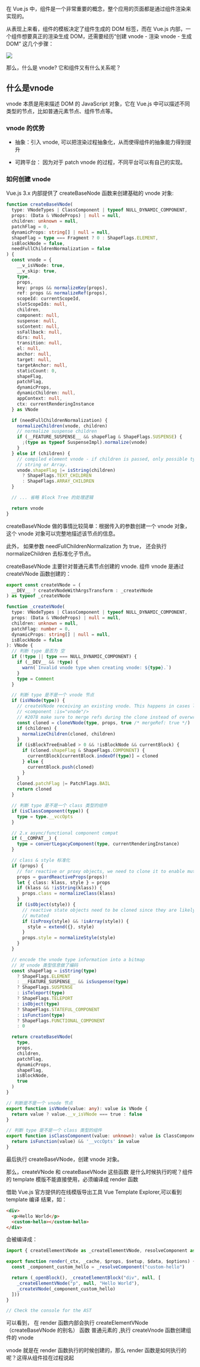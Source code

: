 在 Vue.js 中，组件是一个非常重要的概念，整个应用的页面都是通过组件渲染来实现的。

从表现上来看，组件的模板决定了组件生成的 DOM 标签，而在 Vue.js 内部，一个组件想要真正的渲染生成 DOM，还需要经历“创建 vnode - 渲染 vnode - 生成 DOM” 这几个步骤：

![](/Users/yxh/Documents/vue/vue源码阅读/img/组件渲染流程.png)



那么，什么是 vnode? 它和组件又有什么关系呢？

## 什么是vnode

vnode 本质是用来描述 DOM 的 JavaScript 对象，它在 Vue.js 中可以描述不同类型的节点，比如普通元素节点、组件节点等。

### vnode 的优势

* 抽象：引入 vnode, 可以把渲染过程抽象化，从而使得组件的抽象能力得到提升

* 可跨平台： 因为对于 patch vnode 的过程，不同平台可以有自己的实现。

### 如何创建 vnode

Vue.js 3.x 内部提供了 createBaseNode 函数来创建基础的 vnode 对象:

```ts
function createBaseVNode(
  type: VNodeTypes | ClassComponent | typeof NULL_DYNAMIC_COMPONENT,
  props: (Data & VNodeProps) | null = null,
  children: unknown = null,
  patchFlag = 0,
  dynamicProps: string[] | null = null,
  shapeFlag = type === Fragment ? 0 : ShapeFlags.ELEMENT,
  isBlockNode = false,
  needFullChildrenNormalization = false
) {
  const vnode = {
    __v_isVNode: true,
    __v_skip: true,
    type,
    props,
    key: props && normalizeKey(props),
    ref: props && normalizeRef(props),
    scopeId: currentScopeId,
    slotScopeIds: null,
    children,
    component: null,
    suspense: null,
    ssContent: null,
    ssFallback: null,
    dirs: null,
    transition: null,
    el: null,
    anchor: null,
    target: null,
    targetAnchor: null,
    staticCount: 0,
    shapeFlag,
    patchFlag,
    dynamicProps,
    dynamicChildren: null,
    appContext: null,
    ctx: currentRenderingInstance
  } as VNode

  if (needFullChildrenNormalization) {
    normalizeChildren(vnode, children)
    // normalize suspense children
    if (__FEATURE_SUSPENSE__ && shapeFlag & ShapeFlags.SUSPENSE) {
      ;(type as typeof SuspenseImpl).normalize(vnode)
    }
  } else if (children) {
    // compiled element vnode - if children is passed, only possible types are
    // string or Array.
    vnode.shapeFlag |= isString(children)
      ? ShapeFlags.TEXT_CHILDREN
      : ShapeFlags.ARRAY_CHILDREN
  }

  // ... 省略 Block Tree 的处理逻辑

  return vnode
}
```

createBaseVNode 做的事情比较简单：根据传入的参数创建一个 vnode 对象，这个 vnode 对象可以完整地描述该节点的信息。

此外， 如果参数 needFullChildrenNormalization 为 true， 还会执行 normalizeChildren 去标准化子节点。

createBaseVNode 主要针对普通元素节点创建的 vnode. 组件 vnode 是通过 createVNode 函数创建的：

```ts
export const createVNode = (
  __DEV__ ? createVNodeWithArgsTransform : _createVNode
) as typeof _createVNode

function _createVNode(
  type: VNodeTypes | ClassComponent | typeof NULL_DYNAMIC_COMPONENT,
  props: (Data & VNodeProps) | null = null,
  children: unknown = null,
  patchFlag: number = 0,
  dynamicProps: string[] | null = null,
  isBlockNode = false
): VNode {
  // 判断 type 是否为 空
  if (!type || type === NULL_DYNAMIC_COMPONENT) {
    if (__DEV__ && !type) {
      warn(`Invalid vnode type when creating vnode: ${type}.`)
    }
    type = Comment
  }

  // 判断 type 是不是一个 vnode 节点
  if (isVNode(type)) {
    // createVNode receiving an existing vnode. This happens in cases like
    // <component :is="vnode"/>
    // #2078 make sure to merge refs during the clone instead of overwriting it
    const cloned = cloneVNode(type, props, true /* mergeRef: true */)
    if (children) {
      normalizeChildren(cloned, children)
    }
    if (isBlockTreeEnabled > 0 && !isBlockNode && currentBlock) {
      if (cloned.shapeFlag & ShapeFlags.COMPONENT) {
        currentBlock[currentBlock.indexOf(type)] = cloned
      } else {
        currentBlock.push(cloned)
      }
    }
    cloned.patchFlag |= PatchFlags.BAIL
    return cloned
  }

  // 判断 type 是不是一个 class 类型的组件
  if (isClassComponent(type)) {
    type = type.__vccOpts
  }

  // 2.x async/functional component compat
  if (__COMPAT__) {
    type = convertLegacyComponent(type, currentRenderingInstance)
  }

  // class & style 标准化
  if (props) {
    // for reactive or proxy objects, we need to clone it to enable mutation.
    props = guardReactiveProps(props)!
    let { class: klass, style } = props
    if (klass && !isString(klass)) {
      props.class = normalizeClass(klass)
    }
    if (isObject(style)) {
      // reactive state objects need to be cloned since they are likely to be
      // mutated
      if (isProxy(style) && !isArray(style)) {
        style = extend({}, style)
      }
      props.style = normalizeStyle(style)
    }
  }

  // encode the vnode type information into a bitmap
  // 对 vnode 类型信息做了编码
  const shapeFlag = isString(type)
    ? ShapeFlags.ELEMENT
    : __FEATURE_SUSPENSE__ && isSuspense(type)
    ? ShapeFlags.SUSPENSE
    : isTeleport(type)
    ? ShapeFlags.TELEPORT
    : isObject(type)
    ? ShapeFlags.STATEFUL_COMPONENT
    : isFunction(type)
    ? ShapeFlags.FUNCTIONAL_COMPONENT
    : 0

  return createBaseVNode(
    type,
    props,
    children,
    patchFlag,
    dynamicProps,
    shapeFlag,
    isBlockNode,
    true
  )
}

// 判断是不是一个 vnode 节点
export function isVNode(value: any): value is VNode {
  return value ? value.__v_isVNode === true : false
}

// 判断 type 是不是一个 class 类型的组件
export function isClassComponent(value: unknown): value is ClassComponent {
  return isFunction(value) && '__vccOpts' in value
}
```

最后执行 createBaseVNode，创建 vnode 对象。

那么，createVNode 和 createBaseVNode 这些函数 是什么时候执行的呢？组件的 template 模版不能直接使用，必须编译成 render 函数

借助 Vue.js 官方提供的在线模版导出工具 Vue Template Explorer,可以看到 template 编译 结果，如：

```html
<div>
  <p>Hello World</p>
  <custom-hello></custom-hello>
</div>
```

会被编译成：

```ts
import { createElementVNode as _createElementVNode, resolveComponent as _resolveComponent, createVNode as _createVNode, openBlock as _openBlock, createElementBlock as _createElementBlock } from "vue"

export function render(_ctx, _cache, $props, $setup, $data, $options) {
  const _component_custom_hello = _resolveComponent("custom-hello")

  return (_openBlock(), _createElementBlock("div", null, [
    _createElementVNode("p", null, "Hello World"),
    _createVNode(_component_custom_hello)
  ]))
}

// Check the console for the AST
```

可以看到， 在 render 函数内部会执行 createElementVNode（createBaseVNode 的别名） 函数 普通元素的 ,执行 createVnode 函数创建组件的 vnode

vnode 就是在 render 函数执行的时候创建的，那么 render 函数是如何执行的呢？这得从组件挂在过程说起

## 
